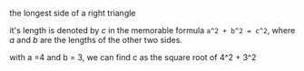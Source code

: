 the longest side of a right triangle

it's length is denoted by *c* in the memorable formula `a^2 + b^2 = c^2`, where *a* and *b* are the lengths of the other two sides. 

with a =4 and b = 3, we can find c as the square root of 4^2 + 3^2